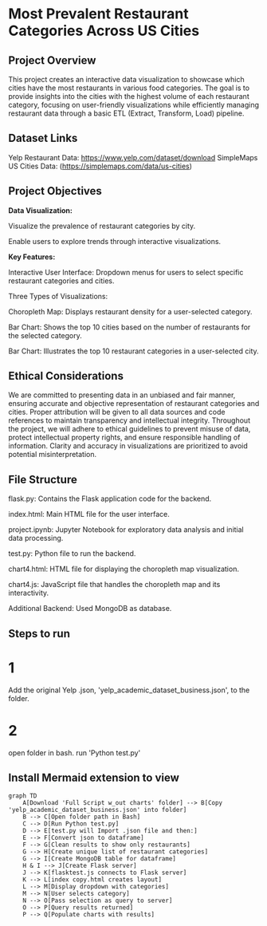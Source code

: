 # Most Prevalent Restaurant Categories Across US Cities

## Project Overview
This project creates an interactive data visualization to showcase which cities have the most restaurants in various food categories. The goal is to provide insights into the cities with the highest volume of each restaurant category, focusing on user-friendly visualizations while efficiently managing restaurant data through a basic ETL (Extract, Transform, Load) pipeline.

## Dataset Links
Yelp Restaurant Data: https://www.yelp.com/dataset/download
SimpleMaps US Cities Data: (https://simplemaps.com/data/us-cities)

## Project Objectives
**Data Visualization:**  

Visualize the prevalence of restaurant categories by city.  

Enable users to explore trends through interactive visualizations.

**Key Features:**

Interactive User Interface: Dropdown menus for users to select specific restaurant categories and cities.  

Three Types of Visualizations:  

Choropleth Map: Displays restaurant density for a user-selected category.  

Bar Chart: Shows the top 10 cities based on the number of restaurants for the selected category.  

Bar Chart: Illustrates the top 10 restaurant categories in a user-selected city.  

## Ethical Considerations
We are committed to presenting data in an unbiased and fair manner, ensuring accurate and objective representation of restaurant categories and cities. Proper attribution will be given to all data sources and code references to maintain transparency and intellectual integrity. Throughout the project, we will adhere to ethical guidelines to prevent misuse of data, protect intellectual property rights, and ensure responsible handling of information. Clarity and accuracy in visualizations are prioritized to avoid potential misinterpretation.

## File Structure
flask.py: Contains the Flask application code for the backend.  

index.html: Main HTML file for the user interface.  

project.ipynb: Jupyter Notebook for exploratory data analysis and initial data processing.  

test.py: Python file to run the backend.  

chart4.html: HTML file for displaying the choropleth map visualization.  

chart4.js: JavaScript file that handles the choropleth map and its interactivity.  

Additional Backend: Used MongoDB as database.

## Steps to run

# 1
Add the original Yelp .json, 'yelp_academic_dataset_business.json', to the folder.
# 2
open folder in bash. run 'Python test.py'


## Install Mermaid extension to view

```mermaid
graph TD
    A[Download 'Full Script w_out charts' folder] --> B[Copy 'yelp_academic_dataset_business.json' into folder]
    B --> C[Open folder path in Bash]
    C --> D[Run Python test.py]
    D --> E[test.py will Import .json file and then:]
    E --> F[Convert json to dataframe]
    F --> G[Clean results to show only restaurants]
    G --> H[Create unique list of restaurant categories]
    G --> I[Create MongoDB table for dataframe]
    H & I --> J[Create Flask server]
    J --> K[flasktest.js connects to Flask server]
    K --> L[index copy.html creates layout]
    L --> M[Display dropdown with categories]
    M --> N[User selects category]
    N --> O[Pass selection as query to server]
    O --> P[Query results returned]
    P --> Q[Populate charts with results]
```
